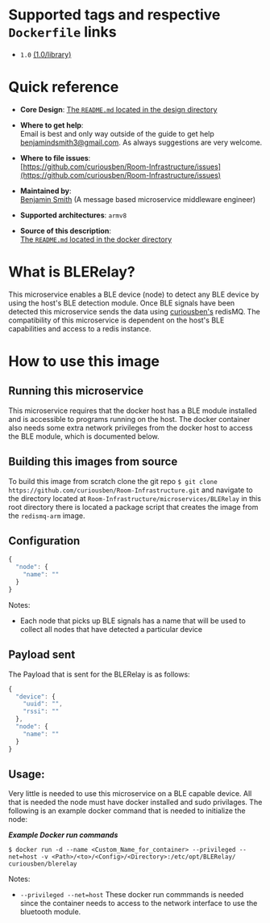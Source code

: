 # Supported tags and respective `Dockerfile` links

 - `1.0` [(1.0/library)](https://github.com/curiousben/Room-Infrastructure/blob/master/microservices/BLERelay/base/docker/1.0/Dockerfile)

# Quick reference

- **Core Design**:
  [The `README.md` located in the design directory](https://github.com/curiousben/Room-Infrastructure/blob/master/microservices/BLERelay/base/docker/design/core_design.md)

- **Where to get help**:  
  Email is best and only way outside of the guide to get help [benjamindsmith3@gmail.com](benjamindsmith3@gmail.com). As always suggestions are very welcome.

- **Where to file issues**:  
  [https://github.com/curiousben/Room-Infrastructure/issues](https://github.com/curiousben/Room-Infrastructure/issues)

- **Maintained by**:  
  [Benjamin Smith](https://www.linkedin.com/in/42656e/) (A message based microservice middleware engineer)

- **Supported architectures**: `armv8`

- **Source of this description**:  
  [The `README.md` located in the docker directory](https://github.com/curiousben/Room-Infrastructure/blob/master/microservices/BLERelay/base/docker/1.0/README.md)

# What is BLERelay?

This microservice enables a BLE device (node) to detect any BLE device by using the host's BLE detection module. Once BLE signals have been detected this microservice sends the data using [curiousben's](https://hub.docker.com/u/curiousben/) redisMQ. The compatibility of this microservice is dependent on the host's BLE capabilities and access to a redis instance.

# How to use this image

## Running this microservice

This microservice requires that the docker host has a BLE module installed and is accessible to programs running on the host. The docker container also needs some extra network privileges from the docker host to access the BLE module, which is documented below.

## Building this images from source

To build this image from scratch clone the git repo `$ git clone https://github.com/curiousben/Room-Infrastructure.git` and navigate to the directory located at `Room-Infrastructure/microservices/BLERelay` in this root directory there is located a package script that creates the image from the `redismq-arm` image.

## Configuration

```js
{
  "node": {
    "name": ""
  }
}
```
Notes:

- Each node that picks up BLE signals has a name that will be used to collect all nodes that have detected a particular device

## Payload sent

The Payload that is sent for the BLERelay is as follows:

```js
{
  "device": {
    "uuid": "",
    "rssi": ""
  },
  "node": {
    "name": ""
  }
}
```

## Usage:

Very little is needed to use this microservice on a BLE capable device. All that is needed the node must have docker installed and sudo privilages. The following is an example docker command that is needed to initialize the node:

**_Example Docker run commands_**

`$ docker run -d --name <Custom_Name_for_container> --privileged --net=host -v <Path>/<to>/<Config>/<Directory>:/etc/opt/BLERelay/ curiousben/blerelay`

Notes:

- `--privileged --net=host` These docker run commmands is needed since the container needs to access to the network interface to use the bluetooth module.
